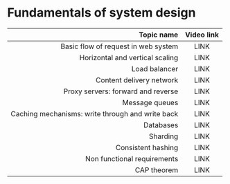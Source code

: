 # Fundamentals of system design
|Topic name|Video link|
|---------:|:--------:|
|Basic flow of request in web system|LINK|
|Horizontal and vertical scaling|LINK|
|Load balancer|LINK|
|Content delivery network|LINK|
|Proxy servers: forward and reverse|LINK|
|Message queues|LINK|
|Caching mechanisms: write through and write back|LINK|
|Databases|LINK|
|Sharding|LINK|
|Consistent hashing|LINK|
|Non functional requirements|LINK|
|CAP theorem|LINK|
